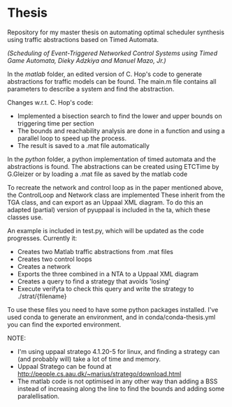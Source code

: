 # Thesis
Repository for my master thesis on automating optimal scheduler synthesis using traffic abstractions based on Timed Automata.

*(Scheduling of Event-Triggered Networked Control Systems using Timed Game Automata, Dieky Adzkiya and Manuel Mazo, Jr.)*

In the *matlab* folder, an edited version of C. Hop's code to generate abstractions for traffic models can be found.
The main.m file contains all parameters to describe a system and find the abstraction.

Changes w.r.t. C. Hop's code:

- Implemented a bisection search to find the lower and upper bounds on triggering time per section
- The bounds and reachability analysis are done in a function and using a parallel loop to speed up the process.
- The result is saved to a .mat file automatically

In the *python* folder, a python implementation of timed automata and the abstractions is found.
The abstractions can be created using ETCTime by G.Gleizer or by loading a .mat file as saved by the matlab code

To recreate the network and control loop as in the paper mentioned above, the ControlLoop and Network class are implemented
These inherit from the TGA class, and can export as an Uppaal XML diagram.
To do this an adapted (partial) version of pyuppaal is included in the ta, which these classes use.

An example is included in test.py, which will be updated as the code progresses.
Currently it:
 - Creates two Matlab traffic abstractions from .mat files
 - Creates two control loops
 - Creates a network
 - Exports the three combined in a NTA to a Uppaal XML diagram
 - Creates a query to find a strategy that avoids 'losing'
 - Execute verifyta to check this query and write the strategy to ./strat/{filename}
 
 To use these files you need to have some python packages installed. I've used conda to generate an environment, and 
 in conda/conda-thesis.yml you can find the exported environment. 
 
NOTE:
- I'm using uppaal stratego 4.1.20-5 for linux, and finding a strategy can (and probably will) take a lot of time and memory.
- Uppaal Stratego can be found at http://people.cs.aau.dk/~marius/stratego/download.html
- The matlab code is not optimised in any other way than adding a BSS instead of increasing along the line to find the bounds and adding some paralellisation. 
